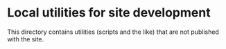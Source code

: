 # Local utilities for site development

This directory contains utilities (scripts and the like) that are not published
with the site.
